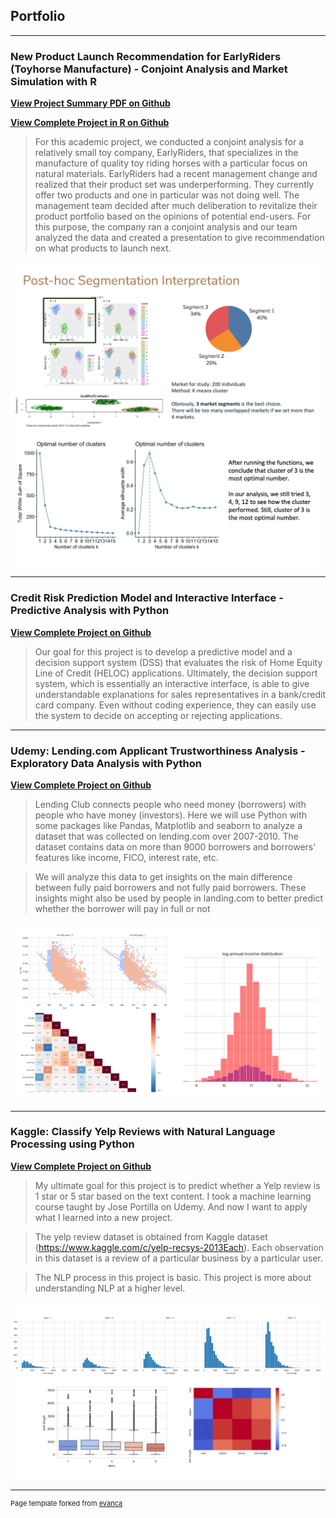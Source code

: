 ## Portfolio

---

### New Product Launch Recommendation for EarlyRiders (Toyhorse Manufacture) - Conjoint Analysis and Market Simulation with R

**[View Project Summary PDF on Github](https://github.com/echozhong1202/Portfolio/blob/master/Case%203%20Report%20-%20team%2024%20(1).pdf)**

**[View Complete Project in R on Github](https://github.com/echozhong1202/Portfolio/blob/master/Analyze-Toy-Horse-Conjoint-Experiment-with-R.html)**

> For this academic project, we conducted a conjoint analysis for a relatively small toy company, EarlyRiders, that specializes in the manufacture of quality toy riding horses with a particular focus on natural materials.
EarlyRiders had a recent management change and realized that their product set was underperforming. They currently offer two products and one in particular was not doing well. The management team decided after much deliberation to revitalize their product portfolio based on the opinions of potential end-users. For this purpose, the company ran a conjoint analysis and our team analyzed the data and created a presentation to give recommendation on what products to launch next.


![notebook preview](toyhorse.png)
![notebook preview](toyhorse1.png)

---

### Credit Risk Prediction Model and Interactive Interface - Predictive Analysis with Python

**[View Complete Project on Github](https://github.com/echozhong1202/Portfolio/blob/master/Credit%20Risk%20Prediction%20Model%20and%20Interactive%20Interface.ipynb)**

> Our goal for this project is to develop a predictive model and a decision support system (DSS) that evaluates the risk of Home Equity Line of Credit (HELOC) applications. Ultimately, the decision support system, which is essentially an interactive interface, is able to give understandable explanations for sales representatives in a bank/credit card company. Even without coding experience, they can easily use the system to decide on accepting or rejecting applications.

---

### Udemy: Lending.com Applicant Trustworthiness Analysis - Exploratory Data Analysis with Python

**[View Complete Project on Github](https://github.com/echozhong1202/Portfolio/blob/master/Lending.com%20Applicant%20Trustworthiness%20Analysis%20-%20Exploratory%20Data%20Analysis%20using%20Python.ipynb)**

> Lending Club connects people who need money (borrowers) with people who have money (investors). Here we will use Python with some packages like Pandas, Matplotlib and seaborn to analyze a dataset that was collected on lending.com over 2007-2010. The dataset contains data on more than 9000 borrowers and borrowers' features like income, FICO, interest rate, etc.

> We will analyze this data to get insights on the main difference between fully paid borrowers and not fully paid borrowers. These insights might also be used by people in landing.com to better predict whether the borrower will pay in full or not

![notebook preview](lending.jpg)

---

### Kaggle: Classify Yelp Reviews with Natural Language Processing using Python 

**[View Complete Project on Github](https://github.com/echozhong1202/profolio/blob/master/Classify%20Yelp%20Reviews%20into%201%20star%20and%205%20star%20-%20Natural%20Language%20Processing%20using%20Python.ipynb)**

> My ultimate goal for this project is to predict whether a Yelp review is 1 star or 5 star based on the text content. I took a machine learning course taught by Jose Portilla on Udemy. And now I want to apply what I learned into a new project.

> The yelp review dataset is obtained from Kaggle dataset (https://www.kaggle.com/c/yelp-recsys-2013Each). Each observation in this dataset is a review of a particular business by a particular user. 

> The NLP process in this project is basic. This project is more about understanding NLP at a higher level.

![notebook preview](try.jpg)

---
<p style="font-size:11px">Page template forked from <a href="https://github.com/evanca/quick-portfolio">evanca</a></p>
<!-- Remove above link if you don't want to attibute -->
